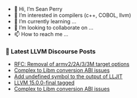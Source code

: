 - 👋 Hi, I’m Sean Perry
- 👀 I’m interested in compilers (c++, COBOL, llvm)
- 🌱 I’m currently learning ...
- 💞️ I’m looking to collaborate on ...
- 📫 How to reach me ...

<!---
s66perry/s66perry is a ✨ special ✨ repository because its `README.md` (this file) appears on your GitHub profile.
You can click the Preview link to take a look at your changes.
--->
### 📕 Latest LLVM Discourse Posts

<!-- DISCOURSE-LLVM:START -->
- [RFC: Removal of armv2/2A/3/3M target options](https://discourse.llvm.org/t/rfc-removal-of-armv2-2a-3-3m-target-options/65040#post_3)
- [Complex to Libm conversion ABI issues](https://discourse.llvm.org/t/complex-to-libm-conversion-abi-issues/65131#post_5)
- [Add undefined symbol to the output of LLJIT](https://discourse.llvm.org/t/add-undefined-symbol-to-the-output-of-lljit/65154#post_1)
- [LLVM 15.0.0-final tagged](https://discourse.llvm.org/t/llvm-15-0-0-final-tagged/65097#post_7)
- [Complex to Libm conversion ABI issues](https://discourse.llvm.org/t/complex-to-libm-conversion-abi-issues/65131#post_4)
<!-- DISCOURSE-LLVM:END -->
